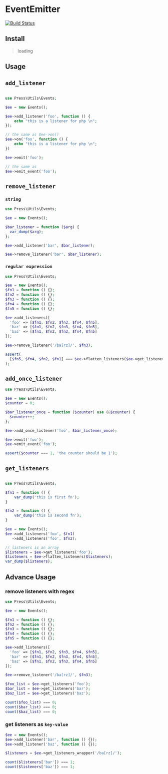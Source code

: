 # EventEmitter

[![Build Status](https://travis-ci.com/sugar-libraries/php-events.svg?branch=master)](https://travis-ci.com/sugar-libraries/php-events)

## Install

> loading

## Usage

## `add_listener`

```php

use Press\Utils\Events;

$ee = new Events();

$ee->add_listener('foo', function () {
    echo "this is a listener for php \n";
});

// the same as $ee->on()
$ee->on('foo', function () {
    echo "this is a listener for php \n";
})

$ee->emit('foo');

// the same as
$ee->emit_event('foo');

```

## `remove_listener`

### `string`

```php
use Press\Utils\Events;

$ee = new Events();

$bar_listener = function ($arg) {
  var_dump($arg);
};

$ee->add_listener('bar', $bar_listener);

$ee->remove_listener('bar', $bar_listener);
```

### `regular expression`

```php
use Press\Utils\Events;

$ee = new Events();
$fn1 = function () {};
$fn2 = function () {};
$fn3 = function () {};
$fn4 = function () {};
$fn5 = function () {};

$ee->add_listeners([
  'foo' => [$fn1, $fn2, $fn3, $fn4, $fn5],
  'bar' => [$fn1, $fn2, $fn3, $fn4, $fn5],
  'baz' => [$fn1, $fn2, $fn3, $fn4, $fn5]
]);

$ee->remove_listener('/ba[rz]/', $fn3);

assert(
  [$fn5, $fn4, $fn2, $fn1] === $ee->flatten_listeners($ee->get_listeners('bar'))
);
```

## `add_once_listener`

```php
use Press\Utils\Events;

$ee = new Events();
$counter = 0;

$bar_listener_once = function ($counter) use (&$counter) {
  $counter++;
};

$ee->add_once_listener('foo', $bar_listener_once);

$ee->emit('foo');
$ee->emit_event('foo');

assert($counter === 1, 'the counter should be 1');
```

## `get_listeners`

```php

use Press\Utils\Events;

$fn1 = function () {
    var_dump('this is first fn');
}

$fn2 = function () {
    var_dump('this is second fn');
}

$ee = new Events();
$ee->add_listeners('foo', $fn1)
   ->add_listeners('foo', $fn2);

// listeners is an array
$listeners = $ee->get_listeners('foo');
$listeners = $ee->flatten_listeners($listeners);
var_dump($listeners);
```

## Advance Usage

### remove listeners with regex

```php
use Press\Utils\Events;

$ee = new Events();

$fn1 = function () {};
$fn2 = function () {};
$fn3 = function () {};
$fn4 = function () {};
$fn5 = function () {};

$ee->add_listeners([
  'foo' => [$fn1, $fn2, $fn3, $fn4, $fn5],
  'bar' => [$fn1, $fn2, $fn3, $fn4, $fn5],
  'baz' => [$fn1, $fn2, $fn3, $fn4, $fn5]
]);

$ee->remove_listener('/ba[rz]/', $fn3);

$foo_list = $ee->get_listeners('foo');
$bar_list = $ee->get_listeners('bar');
$baz_list = $ee->get_listeners('baz');

count($foo_list) === 0;
count($bar_list) === 0;
count($baz_list) === 0;
```

### get listeners as `key-value`

```php
$ee = new Events();
$ee->add_listener('bar', function () {});
$ee->add_listener('baz', function () {});

$listeners = $ee->get_listeners_wrapper('/ba[rz]/');

count($listeners['bar']) === 1;
count($listeners['baz']) === 1;
```

